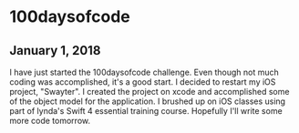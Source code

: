 # 100daysofcode
## January 1, 2018
I have just started the 100daysofcode challenge. Even though not much coding was accomplished, it's a good start. I decided to restart my iOS project, "Swayter". I created the project on xcode and accomplished some of the object model for the application. I brushed up on iOS classes using part of lynda's Swift 4 essential training course. Hopefully I'll write some more code tomorrow.
